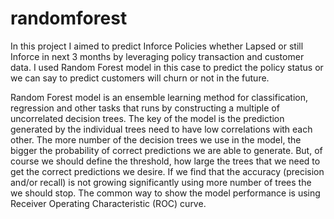 # randomforest

In this project I aimed to predict Inforce Policies whether Lapsed or still Inforce in next 3 months by leveraging policy transaction and customer data. I used Random Forest model in this case to predict the policy status or we can say to predict customers will churn or not in the future.

Random Forest model is an ensemble learning method for classification, regression and other tasks that runs by constructing a multiple of uncorrelated decision trees. The key of the model is the prediction generated by the individual trees need to have low correlations with each other. The more number of the decision trees we use in the model, the bigger the probability of correct predictions we are able to generate. But, of course we should define the threshold, how large the trees that we need to get the correct predictions we desire. If we find that the accuracy (precision and/or recall) is not growing significantly using more number of trees the we should stop. The common way to show the model performance is using Receiver Operating Characteristic (ROC) curve.
